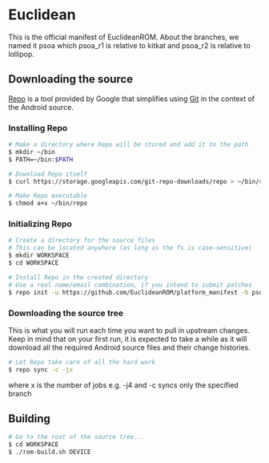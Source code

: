# Euclidean #

This is the official manifest of EuclideanROM. About the branches, we named it psoa which psoa_r1 is relative to kitkat and psoa_r2 is relative to lollipop.

## Downloading the source ##

[Repo](http://source.android.com/source/developing.html) is a tool provided by Google that
simplifies using [Git](http://git-scm.com/book) in the context of the Android source.

### Installing Repo ###

```bash
# Make a directory where Repo will be stored and add it to the path
$ mkdir ~/bin
$ PATH=~/bin:$PATH

# Download Repo itself
$ curl https://storage.googleapis.com/git-repo-downloads/repo > ~/bin/repo

# Make Repo executable
$ chmod a+x ~/bin/repo
```

### Initializing Repo ###

```bash
# Create a directory for the source files
# This can be located anywhere (as long as the fs is case-sensitive)
$ mkdir WORKSPACE
$ cd WORKSPACE

# Install Repo in the created directory
# Use a real name/email combination, if you intend to submit patches
$ repo init -u https://github.com/EuclideanROM/platform_manifest -b psoa_r2
```

### Downloading the source tree ###

This is what you will run each time you want to pull in upstream changes. Keep in mind that on your
first run, it is expected to take a while as it will download all the required Android source files
and their change histories.

```bash
# Let Repo take care of all the hard work
$ repo sync -c -jx
```

where x is the number of jobs e.g. -j4 and -c syncs only the specified branch

## Building ##

```bash
# Go to the root of the source tree...
$ cd WORKSPACE
$ ./rom-build.sh DEVICE
```
